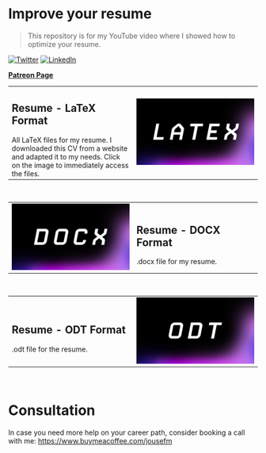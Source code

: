 Improve your resume 
================

> This repository is for my YouTube video where I showed how to optimize your resume. 

[![Twitter](https://img.shields.io/twitter/follow/Jousefm2.svg?label=Follow&style=social)](https://twitter.com/Jousefm2) [![LinkedIn](https://img.shields.io/badge/style--5eba00.svg?label=LinkedIn&logo=linkedin&style=social)](https://www.linkedin.com/in/jousefmurad/)

**[Patreon Page](https://www.patreon.com/theengiineer)**

<table width="100%">
    <tr>
        <td width="50%">
            <H2>Resume - LaTeX Format</H2>
            All LaTeX files for my resume. I downloaded this CV from a website and adapted it to my needs.
            Click on the image to immediately access the files.
        <td width="50%"><a href="https://github.com/jousefm/CV/tree/master/CV%20LaTeX"><img alt="LaTeX Resume" src="Images/latex.png"/></a></td>
    </tr>
</table>
<br/>

<table width="100%">
    <tr>
        <td width="50%">
        <a href="https://github.com/jousefm/Mega-Course-MATLAB/blob/master/CheatSheet/MatlabCheatsheet.pdf"><img alt="MATLAB Cheat Sheet" src="Images/docx.png"/></a>
        <td width="50%"><H2>Resume - DOCX Format</H2>
            .docx file for my resume.  </td>
    </tr>
</table>
<br/>

<table width="100%">
    <tr>
        <td width="50%">
            <H2>Resume - ODT Format</H2>
            .odt file for the resume.
        <td width="50%"><a href="https://www.youtube.com/user/TheEngiineer/"><img alt="My YouTube Channel" src="Images/odt.png"/></a></td>
    </tr>
</table>
<br/>


Consultation
================

In case you need more help on your career path, consider booking a call with me: https://www.buymeacoffee.com/jousefm